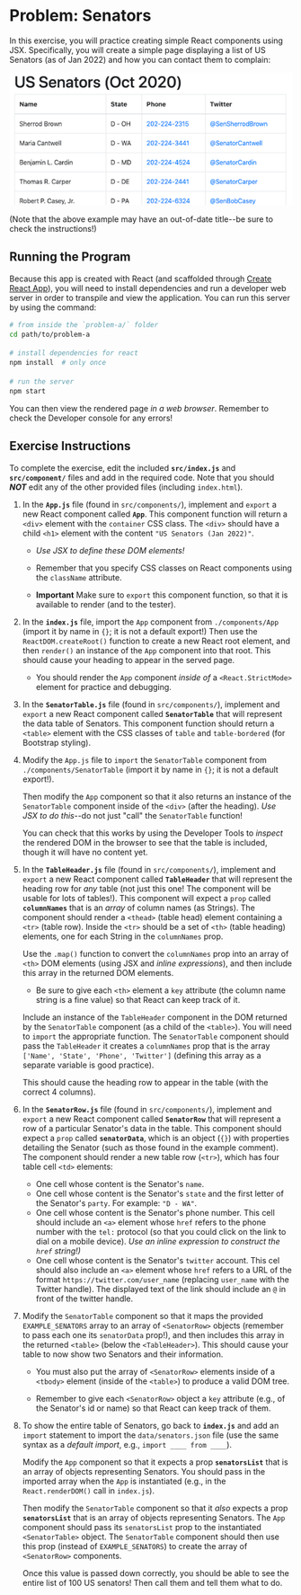 # Problem: Senators

In this exercise, you will practice creating simple React components using JSX. Specifically, you will create a simple page displaying a list of US Senators (as of Jan 2022) and how you can contact them to complain:

![Example complete exercise](img/example-solution.png)

(Note that the above example may have an out-of-date title--be sure to check the instructions!)

## Running the Program
Because this app is created with React (and scaffolded through [Create React App](https://github.com/facebook/create-react-app)), you will need to install dependencies and run a developer web server in order to transpile and view the application. You can run this server by using the command:

```bash
# from inside the `problem-a/` folder
cd path/to/problem-a

# install dependencies for react
npm install  # only once

# run the server
npm start
```

You can then view the rendered page _in a web browser_. Remember to check the Developer console for any errors!

## Exercise Instructions
To complete the exercise, edit the included **`src/index.js`** and **`src/component/`**  files and add in the required code. Note that you should ___NOT___ edit any of the other provided files (including `index.html`).

1. In the **`App.js`** file (found in `src/components/`), implement and `export` a new React component called **`App`**. This component function will return a `<div>` element with the `container` CSS class. The `<div>` should have a child `<h1>` element with the content `"US Senators (Jan 2022)"`.
  
    - _Use JSX to define these DOM elements!_ 

    - Remember that you specify CSS classes on React components using the `className` attribute.

    - **Important** Make sure to `export` this component function, so that it is available to render (and to the tester).

2. In the **`index.js`** file, import the `App` component from `./components/App` (import it by name in `{}`; it is not a default export!) Then use the `ReactDOM.createRoot()` function to create a new React root element, and then `render()` an instance of the `App` component into that root. This should cause your heading to appear in the served page.

    - You should render the `App` component _inside of_ a `<React.StrictMode>` element for practice and debugging.

3. In the **`SenatorTable.js`** file (found in `src/components/`), implement and `export` a new React component called **`SenatorTable`** that will represent the data table of Senators. This component function should return a `<table>` element with the CSS classes of `table` and `table-bordered` (for Bootstrap styling).

4. Modify the `App.js` file to `import` the `SenatorTable` component from `./components/SenatorTable` (import it by name in `{}`; it is not a default export!). 

    Then modify the `App` component so that it also returns an instance of the `SenatorTable` component inside of the `<div>` (after the heading). _Use JSX to do this_--do not just "call" the `SenatorTable` function!

    You can check that this works by using the Developer Tools to _inspect_ the rendered DOM in the browser to see that the table is included, though it will have no content yet.

5. In the **`TableHeader.js`** file (found in `src/components/`), implement and `export` a new React component called **`TableHeader`** that will represent the heading row for _any_ table (not just this one! The component will be usable for lots of tables!). This component will expect a `prop` called **`columnNames`** that is an _array_ of column names (as Strings). The component should render a `<thead>` (table head) element containing a `<tr>` (table row). Inside the `<tr>` should be a set of `<th>` (table heading) elements, one for each String in the `columnNames` prop.

    Use the `.map()` function to convert the `columnNames` prop into an array of `<th>` DOM elements (using JSX and _inline expressions_), and then include this array in the returned DOM elements.

    - Be sure to give each `<th>` element a `key` attribute (the column name string is a fine value) so that React can keep track of it.

    Include an instance of the `TableHeader` component in the DOM returned by the `SenatorTable` component (as a child of the `<table>`). You will need to `import` the appropriate function. The `SenatorTable` component should pass the `TableHeader` it creates a `columnNames` prop that is the array `['Name', 'State', 'Phone', 'Twitter']` (defining this array as a separate variable is good practice).

    This should cause the heading row to appear in the table (with the correct 4 columns).

6. In the **`SenatorRow.js`** file (found in `src/components/`), implement and `export` a new React component called **`SenatorRow`** that will represent a row of a particular Senator's data in the table. This component should expect a `prop` called **`senatorData`**, which is an object (`{}`) with properties detailing the Senator (such as those found in the example comment). The component should render a new table row (`<tr>`), which has four table cell `<td>` elements:

    - One cell whose content is the Senator's `name`.
    - One cell whose content is the Senator's `state` and the first letter of the Senator's `party`. For example: `"D - WA"`.
    - One cell whose content is the Senator's phone number. This cell should include an `<a>` element whose `href` refers to the phone number with the `tel:` protocol (so that you could click on the link to dial on a mobile device). _Use an inline expression to construct the `href` string!)_
    - One cell whose content is the Senator's `twitter` account. This cel should also include an `<a>` element whose `href` refers to a URL of the format `https://twitter.com/user_name` (replacing `user_name` with the Twitter handle). The displayed text of the link should include an `@` in front of the twitter handle.

7. Modify the `SenatorTable` component so that it maps the provided `EXAMPLE_SENATORS` array to an array of `<SenatorRow>` objects (remember to pass each one its `senatorData` prop!), and then includes this array in the returned `<table>` (below the `<TableHeader>`). This should cause your table to now show two Senators and their information.

    - You must also put the array of `<SenatorRow>` elements inside of a `<tbody>` element (inside of the `<table>`) to produce a valid DOM tree.

    - Remember to give each `<SenatorRow>` object a `key` attribute (e.g., of the Senator's id or name) so that React can keep track of them.

8. To show the entire table of Senators, go back to **`index.js`** and add an `import` statement to import the `data/senators.json` file (use the same syntax as a _default import_, e.g., `import ____ from ____`).

    Modify the `App` component so that it expects a prop **`senatorsList`** that is an array of objects representing Senators. You should pass in the imported array when the `App` is instantiated (e.g., in the `React.renderDOM()` call in `index.js`). 
    
    Then modify the `SenatorTable` component so that it _also_ expects a prop **`senatorsList`** that is an array of objects representing Senators. The `App` component should pass its `senatorsList` prop to the instantiated `<SenatorTable>` object. The `SenatorTable` component should then use this prop (instead of `EXAMPLE_SENATORS`) to create the array of `<SenatorRow>` components.

    Once this value is passed down correctly, you should be able to see the entire list of 100 US senators! Then call them and tell them what to do.
